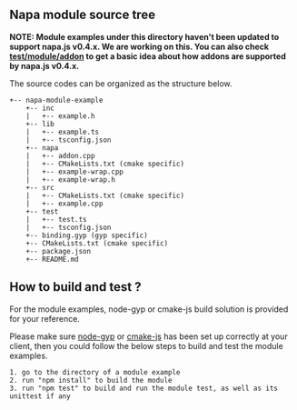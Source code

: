 ## Napa module source tree

**NOTE: Module examples under this directory haven't been updated to support napa.js v0.4.x. We are working on this. You can also check [test/module/addon](https://github.com/Microsoft/napajs/tree/master/test/module/addon) to get a basic idea about how addons are supported by napa.js v0.4.x.**

The source codes can be organized as the structure below.
```
+-- napa-module-example
    +-- inc
    |   +-- example.h
    +-- lib
    |   +-- example.ts
    |   +-- tsconfig.json
    +-- napa
    |   +-- addon.cpp
    |   +-- CMakeLists.txt (cmake specific)
    |   +-- example-wrap.cpp
    |   +-- example-wrap.h
    +-- src
    |   +-- CMakeLists.txt (cmake specific)
    |   +-- example.cpp
    +-- test
    |   +-- test.ts
    |   +-- tsconfig.json
    +-- binding.gyp (gyp specific)
    +-- CMakeLists.txt (cmake specific)
    +-- package.json
    +-- README.md
```
 ## How to build and test ?
 For the module examples, node-gyp or cmake-js build solution is provided for your reference.

Please make sure [node-gyp](https://github.com/nodejs/node-gyp#installation) or [cmake-js](https://github.com/cmake-js/cmake-js#installation) has been set up correctly at your client, then you could follow the below steps to build and test the module examples.
 ```
 1. go to the directory of a module example
 2. run "npm install" to build the module
 3. run "npm test" to build and run the module test, as well as its unittest if any
 ```
